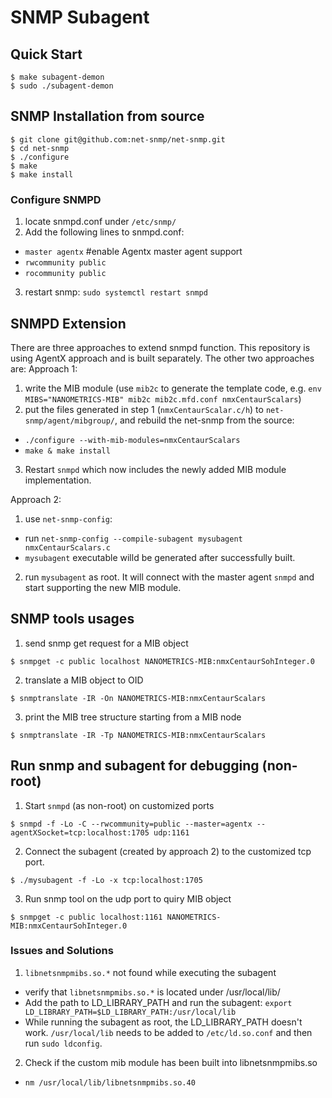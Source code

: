 # SNMP Subagent


## Quick Start
```
$ make subagent-demon
$ sudo ./subagent-demon
```

## SNMP Installation from source

```
$ git clone git@github.com:net-snmp/net-snmp.git
$ cd net-snmp
$ ./configure
$ make
$ make install
```

### Configure SNMPD
1. locate snmpd.conf under `/etc/snmp/`
2. Add the following lines to snmpd.conf:
- `master agentx` #enable Agentx master agent support
- `rwcommunity public` 
- `rocommunity public`
3. restart snmp: `sudo systemctl restart snmpd`

## SNMPD Extension
There are three approaches to extend snmpd function. This repository is using AgentX approach and is built separately. The other two approaches are:
Approach 1:
1. write the MIB module (use `mib2c` to generate the template code, e.g. `env MIBS="NANOMETRICS-MIB" mib2c mib2c.mfd.conf nmxCentaurScalars`)
2. put the files generated in step 1 (`nmxCentaurScalar.c/h`) to `net-snmp/agent/mibgroup/`, and rebuild the net-snmp from the source:
- `./configure --with-mib-modules=nmxCentaurScalars`
- `make & make install`
3. Restart `snmpd` which now includes the newly added MIB module implementation.

Approach 2:
1. use `net-snmp-config`:
- run `net-snmp-config --compile-subagent mysubagent nmxCentaurScalars.c`
- `mysubagent` executable willd be generated after successfully built.
2. run `mysubagent` as root. It will connect with the master agent `snmpd` and start supporting the new MIB module.


## SNMP tools usages
1. send snmp get request for a MIB object
```
$ snmpget -c public localhost NANOMETRICS-MIB:nmxCentaurSohInteger.0
```
2. translate a MIB object to OID
```
$ snmptranslate -IR -On NANOMETRICS-MIB:nmxCentaurScalars
```
3. print the MIB tree structure starting from a MIB node
```
$ snmptranslate -IR -Tp NANOMETRICS-MIB:nmxCentaurScalars
```

## Run snmp and subagent for debugging (non-root)
1. Start `snmpd` (as non-root) on customized ports
```
$ snmpd -f -Lo -C --rwcommunity=public --master=agentx --agentXSocket=tcp:localhost:1705 udp:1161
```
2. Connect the subagent (created by approach 2) to the customized tcp port.
```
$ ./mysubagent -f -Lo -x tcp:localhost:1705
```
3. Run snmp tool on the udp port to quiry MIB object
```
$ snmpget -c public localhost:1161 NANOMETRICS-MIB:nmxCentaurSohInteger.0
```



### Issues and Solutions
1. `libnetsnmpmibs.so.*` not found while executing the subagent
- verify that `libnetsnmpmibs.so.*` is located under /usr/local/lib/
- Add the path to LD_LIBRARY_PATH and run the subagent: `export LD_LIBRARY_PATH=$LD_LIBRARY_PATH:/usr/local/lib`
- While running the subagent as root, the LD_LIBRARY_PATH doesn't work. `/usr/local/lib` needs to be added to `/etc/ld.so.conf` and then run `sudo ldconfig`.

2. Check if the custom mib module has been built into libnetsnmpmibs.so
- `nm /usr/local/lib/libnetsnmpmibs.so.40`
